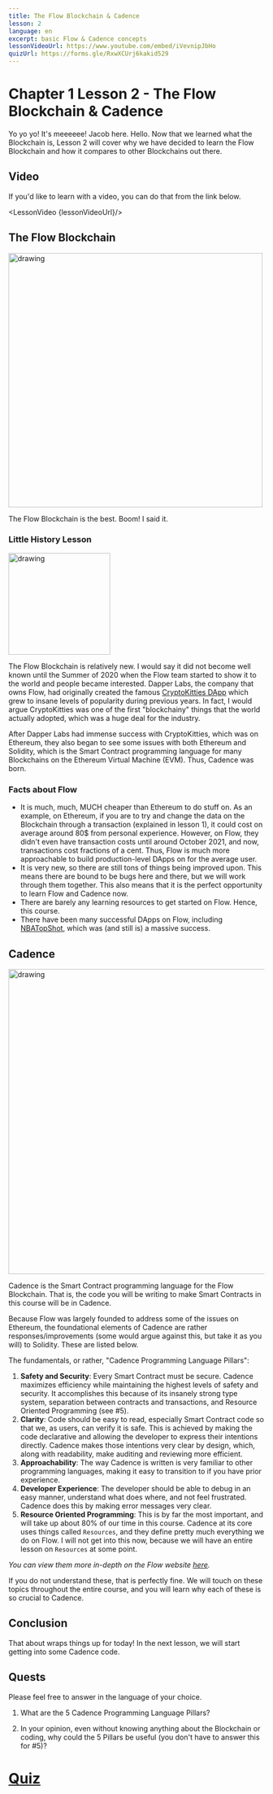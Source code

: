 ```yaml
---
title: The Flow Blockchain & Cadence
lesson: 2
language: en
excerpt: basic Flow & Cadence concepts
lessonVideoUrl: https://www.youtube.com/embed/iVevnipJbHo
quizUrl: https://forms.gle/RxwXCUrj6kakid529
---
```


<script>
  import LessonVideo from '$lib/components/atoms/LessonVideo.svelte';   
</script>

# Chapter 1 Lesson 2 - The Flow Blockchain & Cadence

Yo yo yo! It's meeeeee! Jacob here. Hello. Now that we learned what the Blockchain is, Lesson 2 will cover why we have decided to learn the Flow Blockchain and how it compares to other Blockchains out there.

## Video

If you'd like to learn with a video, you can do that from the link below.

<LessonVideo {lessonVideoUrl}/>

## The Flow Blockchain

<img src="/courses/beginner-cadence/flowb.png" alt="drawing" width="500"/>

The Flow Blockchain is the best. Boom! I said it.

### Little History Lesson

<img src="/courses/beginner-cadence/cryptokitty.png" alt="drawing" width="200"/>

The Flow Blockchain is relatively new. I would say it did not become well known until the Summer of 2020 when the Flow team started to show it to the world and people became interested. Dapper Labs, the company that owns Flow, had originally created the famous [CryptoKitties DApp](https://www.cryptokitties.co/) which grew to insane levels of popularity during previous years. In fact, I would argue CryptoKitties was one of the first "blockchainy" things that the world actually adopted, which was a huge deal for the industry.

After Dapper Labs had immense success with CryptoKitties, which was on Ethereum, they also began to see some issues with both Ethereum and Solidity, which is the Smart Contract programming language for many Blockchains on the Ethereum Virtual Machine (EVM). Thus, Cadence was born.

### Facts about Flow

- It is much, much, MUCH cheaper than Ethereum to do stuff on. As an example, on Ethereum, if you are to try and change the data on the Blockchain through a transaction (explained in lesson 1), it could cost on average around 80$ from personal experience. However, on Flow, they didn't even have transaction costs until around October 2021, and now, transactions cost fractions of a cent. Thus, Flow is much more approachable to build production-level DApps on for the average user.
- It is very new, so there are still tons of things being improved upon. This means there are bound to be bugs here and there, but we will work through them together. This also means that it is the perfect opportunity to learn Flow and Cadence now.
- There are barely any learning resources to get started on Flow. Hence, this course.
- There have been many successful DApps on Flow, including [NBATopShot](https://nbatopshot.com/), which was (and still is) a massive success.

## Cadence

<img src="/courses/beginner-cadence/cadence.png" alt="drawing" width="600"/>

Cadence is the Smart Contract programming language for the Flow Blockchain. That is, the code you will be writing to make Smart Contracts in this course will be in Cadence.

Because Flow was largely founded to address some of the issues on Ethereum, the foundational elements of Cadence are rather responses/improvements (some would argue against this, but take it as you will) to Solidity. These are listed below.

The fundamentals, or rather, "Cadence Programming Language Pillars":

1. **Safety and Security**: Every Smart Contract must be secure. Cadence maximizes efficiency while maintaining the highest levels of safety and security. It accomplishes this because of its insanely strong type system, separation between contracts and transactions, and Resource Oriented Programming (see #5).
2. **Clarity**: Code should be easy to read, especially Smart Contract code so that we, as users, can verify it is safe. This is achieved by making the code declarative and allowing the developer to express their intentions directly. Cadence makes those intentions very clear by design, which, along with readability, make auditing and reviewing more efficient.
3. **Approachability**: The way Cadence is written is very familiar to other programming languages, making it easy to transition to if you have prior experience.
4. **Developer Experience**: The developer should be able to debug in an easy manner, understand what does where, and not feel frustrated. Cadence does this by making error messages very clear.
5. **Resource Oriented Programming**: This is by far the most important, and will take up about 80% of our time in this course. Cadence at its core uses things called `Resources`, and they define pretty much everything we do on Flow. I will not get into this now, because we will have an entire lesson on `Resources` at some point.

_You can view them more in-depth on the Flow website [here](https://docs.onflow.org/cadence/#cadences-programming-language-pillars)._

If you do not understand these, that is perfectly fine. We will touch on these topics throughout the entire course, and you will learn why each of these is so crucial to Cadence.

## Conclusion

That about wraps things up for today! In the next lesson, we will start getting into some Cadence code.

## Quests

Please feel free to answer in the language of your choice.

1. What are the 5 Cadence Programming Language Pillars?

2. In your opinion, even without knowing anything about the Blockchain or coding, why could the 5 Pillars be useful (you don't have to answer this for #5)?

# <a href="https://forms.gle/RxwXCUrj6kakid529">Quiz</a>
